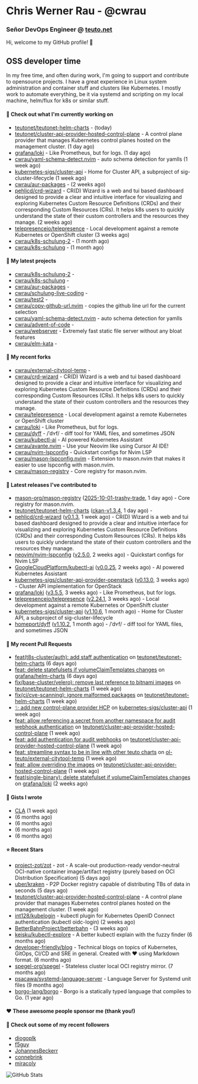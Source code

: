 # Chris Werner Rau - @cwrau
### Señor DevOps Engineer @ [teuto.net](https://teuto.net)

Hi, welcome to my GitHub profile! 👋

## OSS developer time
In my free time, and often during work, I'm going to support and contribute to opensource projects. I have a great experience in Linux system administration and container stuff and clusters like Kubernetes. I mostly work to automate everything, be it via systemd and scripting on my local machine, helm/flux for k8s or similar stuff.

#### 👷 Check out what I'm currently working on

- [teutonet/teutonet-helm-charts](https://github.com/teutonet/teutonet-helm-charts) -  (today)
- [teutonet/cluster-api-provider-hosted-control-plane](https://github.com/teutonet/cluster-api-provider-hosted-control-plane) - A control plane provider that manages Kubernetes control planes hosted on the management cluster. (1 day ago)
- [grafana/loki](https://github.com/grafana/loki) - Like Prometheus, but for logs. (1 day ago)
- [cwrau/yaml-schema-detect.nvim](https://github.com/cwrau/yaml-schema-detect.nvim) - auto schema detection for yamlls (1 week ago)
- [kubernetes-sigs/cluster-api](https://github.com/kubernetes-sigs/cluster-api) - Home for Cluster API, a subproject of sig-cluster-lifecycle (1 week ago)
- [cwrau/aur-packages](https://github.com/cwrau/aur-packages) -  (2 weeks ago)
- [pehlicd/crd-wizard](https://github.com/pehlicd/crd-wizard) - CR(D) Wizard is a web and tui based dashboard designed to provide a clear and intuitive interface for visualizing and exploring Kubernetes Custom Resource Definitions (CRDs) and their corresponding Custom Resources (CRs). It helps k8s users to quickly understand the state of their custom controllers and the resources they manage. (2 weeks ago)
- [telepresenceio/telepresence](https://github.com/telepresenceio/telepresence) - Local development against a remote Kubernetes or OpenShift cluster (3 weeks ago)
- [cwrau/k8s-schulung-2](https://github.com/cwrau/k8s-schulung-2) -  (1 month ago)
- [cwrau/k8s-schulung](https://github.com/cwrau/k8s-schulung) -  (1 month ago)

#### 🌱 My latest projects

- [cwrau/k8s-schulung-2](https://github.com/cwrau/k8s-schulung-2) - 
- [cwrau/k8s-schulung](https://github.com/cwrau/k8s-schulung) - 
- [cwrau/aur-packages](https://github.com/cwrau/aur-packages) - 
- [cwrau/schulung-live-coding](https://github.com/cwrau/schulung-live-coding) - 
- [cwrau/test2](https://github.com/cwrau/test2) - 
- [cwrau/copy-github-url.nvim](https://github.com/cwrau/copy-github-url.nvim) - copies the github line url for the current selection
- [cwrau/yaml-schema-detect.nvim](https://github.com/cwrau/yaml-schema-detect.nvim) - auto schema detection for yamlls
- [cwrau/advent-of-code](https://github.com/cwrau/advent-of-code) - 
- [cwrau/webserver](https://github.com/cwrau/webserver) - Extremely fast static file server without any bloat features
- [cwrau/elm-kata](https://github.com/cwrau/elm-kata) - 

#### 🍴 My recent forks

- [cwrau/external-citytool-temp](https://github.com/cwrau/external-citytool-temp) - 
- [cwrau/crd-wizard](https://github.com/cwrau/crd-wizard) - CR(D) Wizard is a web and tui based dashboard designed to provide a clear and intuitive interface for visualizing and exploring Kubernetes Custom Resource Definitions (CRDs) and their corresponding Custom Resources (CRs). It helps k8s users to quickly understand the state of their custom controllers and the resources they manage.
- [cwrau/telepresence](https://github.com/cwrau/telepresence) - Local development against a remote Kubernetes or OpenShift cluster
- [cwrau/loki](https://github.com/cwrau/loki) - Like Prometheus, but for logs.
- [cwrau/dyff](https://github.com/cwrau/dyff) - /ˈdʏf/ - diff tool for YAML files, and sometimes JSON
- [cwrau/kubectl-ai](https://github.com/cwrau/kubectl-ai) - AI powered Kubernetes Assistant
- [cwrau/avante.nvim](https://github.com/cwrau/avante.nvim) - Use your Neovim like using Cursor AI IDE!
- [cwrau/nvim-lspconfig](https://github.com/cwrau/nvim-lspconfig) - Quickstart configs for Nvim LSP
- [cwrau/mason-lspconfig.nvim](https://github.com/cwrau/mason-lspconfig.nvim) - Extension to mason.nvim that makes it easier to use lspconfig with mason.nvim.
- [cwrau/mason-registry](https://github.com/cwrau/mason-registry) - Core registry for mason.nvim.

#### 🔭 Latest releases I've contributed to

- [mason-org/mason-registry](https://github.com/mason-org/mason-registry) ([2025-10-01-trashy-trade](https://github.com/mason-org/mason-registry/releases/tag/2025-10-01-trashy-trade), 1 day ago) - Core registry for mason.nvim.
- [teutonet/teutonet-helm-charts](https://github.com/teutonet/teutonet-helm-charts) ([ckan-v1.3.4](https://github.com/teutonet/teutonet-helm-charts/releases/tag/ckan-v1.3.4), 1 day ago) - 
- [pehlicd/crd-wizard](https://github.com/pehlicd/crd-wizard) ([v0.1.3](https://github.com/pehlicd/crd-wizard/releases/tag/v0.1.3), 1 week ago) - CR(D) Wizard is a web and tui based dashboard designed to provide a clear and intuitive interface for visualizing and exploring Kubernetes Custom Resource Definitions (CRDs) and their corresponding Custom Resources (CRs). It helps k8s users to quickly understand the state of their custom controllers and the resources they manage.
- [neovim/nvim-lspconfig](https://github.com/neovim/nvim-lspconfig) ([v2.5.0](https://github.com/neovim/nvim-lspconfig/releases/tag/v2.5.0), 2 weeks ago) - Quickstart configs for Nvim LSP
- [GoogleCloudPlatform/kubectl-ai](https://github.com/GoogleCloudPlatform/kubectl-ai) ([v0.0.25](https://github.com/GoogleCloudPlatform/kubectl-ai/releases/tag/v0.0.25), 2 weeks ago) - AI powered Kubernetes Assistant
- [kubernetes-sigs/cluster-api-provider-openstack](https://github.com/kubernetes-sigs/cluster-api-provider-openstack) ([v0.13.0](https://github.com/kubernetes-sigs/cluster-api-provider-openstack/releases/tag/v0.13.0), 3 weeks ago) - Cluster API implementation for OpenStack
- [grafana/loki](https://github.com/grafana/loki) ([v3.5.5](https://github.com/grafana/loki/releases/tag/v3.5.5), 3 weeks ago) - Like Prometheus, but for logs.
- [telepresenceio/telepresence](https://github.com/telepresenceio/telepresence) ([v2.24.1](https://github.com/telepresenceio/telepresence/releases/tag/v2.24.1), 3 weeks ago) - Local development against a remote Kubernetes or OpenShift cluster
- [kubernetes-sigs/cluster-api](https://github.com/kubernetes-sigs/cluster-api) ([v1.10.6](https://github.com/kubernetes-sigs/cluster-api/releases/tag/v1.10.6), 1 month ago) - Home for Cluster API, a subproject of sig-cluster-lifecycle
- [homeport/dyff](https://github.com/homeport/dyff) ([v1.10.2](https://github.com/homeport/dyff/releases/tag/v1.10.2), 1 month ago) - /ˈdʏf/ - diff tool for YAML files, and sometimes JSON

#### 🔨 My recent Pull Requests

- [feat(t8s-cluster/auth): add staff authentication](https://github.com/teutonet/teutonet-helm-charts/pull/1703) on [teutonet/teutonet-helm-charts](https://github.com/teutonet/teutonet-helm-charts) (6 days ago)
- [feat: delete statefulsets if volumeClaimTemplates changes](https://github.com/grafana/helm-charts/pull/3917) on [grafana/helm-charts](https://github.com/grafana/helm-charts) (6 days ago)
- [fix(base-cluster/velero): remove last reference to bitnami images](https://github.com/teutonet/teutonet-helm-charts/pull/1701) on [teutonet/teutonet-helm-charts](https://github.com/teutonet/teutonet-helm-charts) (1 week ago)
- [fix(ci/cve-scanning): ignore malformed packages](https://github.com/teutonet/teutonet-helm-charts/pull/1699) on [teutonet/teutonet-helm-charts](https://github.com/teutonet/teutonet-helm-charts) (1 week ago)
- [:sparkles: add new control-plane provider HCP](https://github.com/kubernetes-sigs/cluster-api/pull/12800) on [kubernetes-sigs/cluster-api](https://github.com/kubernetes-sigs/cluster-api) (1 week ago)
- [feat: allow referencing a secret from another namespace for audit webhook authentication](https://github.com/teutonet/cluster-api-provider-hosted-control-plane/pull/12) on [teutonet/cluster-api-provider-hosted-control-plane](https://github.com/teutonet/cluster-api-provider-hosted-control-plane) (1 week ago)
- [feat: add authentication for audit webhooks](https://github.com/teutonet/cluster-api-provider-hosted-control-plane/pull/11) on [teutonet/cluster-api-provider-hosted-control-plane](https://github.com/teutonet/cluster-api-provider-hosted-control-plane) (1 week ago)
- [feat: streamline syntax to be in line with other teuto charts](https://github.com/ol-teuto/external-citytool-temp/pull/1) on [ol-teuto/external-citytool-temp](https://github.com/ol-teuto/external-citytool-temp) (1 week ago)
- [feat: allow overriding the images](https://github.com/teutonet/cluster-api-provider-hosted-control-plane/pull/5) on [teutonet/cluster-api-provider-hosted-control-plane](https://github.com/teutonet/cluster-api-provider-hosted-control-plane) (1 week ago)
- [feat(single-binary): delete statefulset if volumeClaimTemplates changes](https://github.com/grafana/loki/pull/19217) on [grafana/loki](https://github.com/grafana/loki) (2 weeks ago)

#### 📓 Gists I wrote

- [CLA](https://gist.github.com/25774117f2cbad034d49ebbf705dad08) (1 week ago)
- [](https://gist.github.com/85c73a60676b98638dc9789155cef9b3) (6 months ago)
- [](https://gist.github.com/69a382004ce7326d792ff10d6c26e553) (6 months ago)
- [](https://gist.github.com/f0bf8a208067c4bce5e8731c4caf5adc) (6 months ago)
- [](https://gist.github.com/997058533974174c5317135b3a4f0329) (6 months ago)

#### ⭐ Recent Stars

- [project-zot/zot](https://github.com/project-zot/zot) - zot - A scale-out production-ready vendor-neutral OCI-native container image/artifact registry (purely based on OCI Distribution Specification) (5 days ago)
- [uber/kraken](https://github.com/uber/kraken) - P2P Docker registry capable of distributing TBs of data in seconds (5 days ago)
- [teutonet/cluster-api-provider-hosted-control-plane](https://github.com/teutonet/cluster-api-provider-hosted-control-plane) - A control plane provider that manages Kubernetes control planes hosted on the management cluster. (1 week ago)
- [int128/kubelogin](https://github.com/int128/kubelogin) - kubectl plugin for Kubernetes OpenID Connect authentication (kubectl oidc-login) (2 weeks ago)
- [BetterBahnProject/betterbahn](https://github.com/BetterBahnProject/betterbahn) -  (3 weeks ago)
- [keisku/kubectl-explore](https://github.com/keisku/kubectl-explore) - A better kubectl explain with the fuzzy finder (6 months ago)
- [developer-friendly/blog](https://github.com/developer-friendly/blog) - Technical blogs on topics of Kubernetes, GitOps, CI/CD and SRE in general. Created with ❤️ using Markdown format. (6 months ago)
- [spegel-org/spegel](https://github.com/spegel-org/spegel) - Stateless cluster local OCI registry mirror. (7 months ago)
- [psacawa/systemd-language-server](https://github.com/psacawa/systemd-language-server) - Language Server for Systemd unit files (9 months ago)
- [borgo-lang/borgo](https://github.com/borgo-lang/borgo) - Borgo is a statically typed language that compiles to Go. (1 year ago)

#### ❤️ These awesome people sponsor me (thank you!)


#### 👯 Check out some of my recent followers

- [diogoplk](https://github.com/diogoplk)
- [f5guy](https://github.com/f5guy)
- [JohannesBeckerr](https://github.com/JohannesBeckerr)
- [connebrink](https://github.com/connebrink)
- [miracoly](https://github.com/miracoly)

![GitHub Stats](https://github-readme-stats.vercel.app/api?username=cwrau&count_private=false&theme=tokyonight&show_icons=true)
